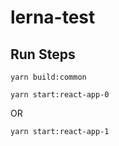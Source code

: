 # lerna-test

## Run Steps

```shell script
yarn build:common
```

```shell script
yarn start:react-app-0
```

OR

```shell script
yarn start:react-app-1
```

